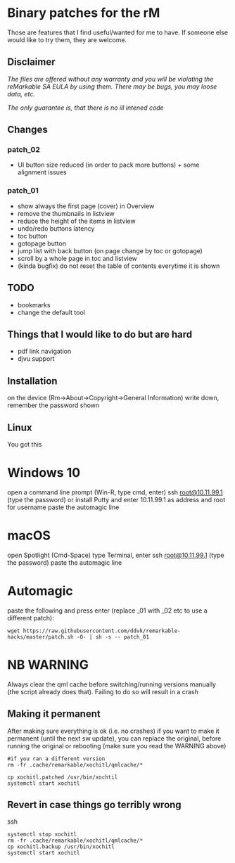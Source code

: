 # Binary patches for the rM
Those are features that I find useful/wanted for me to have. If someone else would like to try them, they are welcome.


## Disclaimer
*The files are offered without any warranty and you will be violating the reMarkable SA EULA by using them.
There may be bugs, you may loose data, etc.*

*The only guarantee is, that there is no ill intened code*

## Changes
### patch_02
- UI button size reduced (in order to pack more buttons) + some alignment issues

### patch_01
- show always the first page (cover) in Overview
- remove the thumbnails in listview
- reduce the height of the items in listview
- undo/redo buttons latency
- toc button
- gotopage button
- jump list with back button (on page change by toc or gotopage)
- scroll by a whole page in toc and listview
- (kinda bugfix) do not reset the table of contents everytime it is shown


## TODO
- bookmarks
- change the default tool


## Things that I would like to do but are hard
- pdf link navigation
- djvu support


## Installation
on the device (Rm->About->Copyright->General Information) write down, remember the password shown


## Linux
You got this


# Windows 10
open a command line prompt (Win-R, type cmd, enter)
ssh root@10.11.99.1 (type the password)
or install Putty and enter 10.11.99.1 as address and root for username
paste the automagic line

# macOS
open Spotlight (Cmd-Space) type Terminal, enter
ssh root@10.11.99.1 (type the password)
paste the automagic line

# Automagic
paste the following and press enter (replace _01 with _02 etc to use a different patch):
```
wget https://raw.githubusercontent.com/ddvk/remarkable-hacks/master/patch.sh -O- | sh -s -- patch_01
```


# NB WARNING
Always clear the qml cache before switching/running versions manually (the script already does that). Failing to do so will result in a crash

## Making it permanent

After making sure everything is ok (i.e. no crashes) if you want to make it permanent (until the next sw update), you can replace the original, before running the original or rebooting (make sure you read the WARNING above)
```
#if you ran a different version
rm -fr .cache/remarkable/xochitl/qmlcache/*

cp xochitl.patched /usr/bin/xochtil
systemctl start xochitl
```


## Revert in case things go terribly wrong
ssh
```
systemctl stop xochitl
rm -fr .cache/remarkable/xochitl/qmlcache/*
cp xochitl.backup /usr/bin/xochitl
systemctl start xochitl
```
